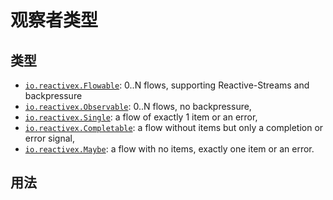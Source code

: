 # 观察者类型

## 类型

- [`io.reactivex.Flowable`](https://link.juejin.im/?target=http%3A%2F%2Freactivex.io%2FRxJava%2F2.x%2Fjavadoc%2Fio%2Freactivex%2FFlowable.html): 0..N flows, supporting Reactive-Streams and backpressure
- [`io.reactivex.Observable`](https://link.juejin.im/?target=http%3A%2F%2Freactivex.io%2FRxJava%2F2.x%2Fjavadoc%2Fio%2Freactivex%2FObservable.html): 0..N flows, no backpressure,
- [`io.reactivex.Single`](https://link.juejin.im/?target=http%3A%2F%2Freactivex.io%2FRxJava%2F2.x%2Fjavadoc%2Fio%2Freactivex%2FSingle.html): a flow of exactly 1 item or an error,
- [`io.reactivex.Completable`](https://link.juejin.im/?target=http%3A%2F%2Freactivex.io%2FRxJava%2F2.x%2Fjavadoc%2Fio%2Freactivex%2FCompletable.html): a flow without items but only a completion or error signal,
- [`io.reactivex.Maybe`](https://link.juejin.im/?target=http%3A%2F%2Freactivex.io%2FRxJava%2F2.x%2Fjavadoc%2Fio%2Freactivex%2FMaybe.html): a flow with no items, exactly one item or an error.



## 用法



